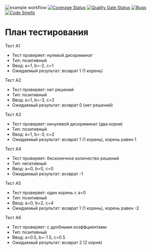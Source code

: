 ![example workflow](https://github.com/La-maker-lab24/Lab1/actions/workflows/test-action.yml/badge.svg)
[![Coverage Status](https://coveralls.io/repos/github/La-maker-lab24/Lab1/badge.svg?branch=master)](https://coveralls.io/github/La-maker-lab24/Lab1?branch=master&service=github)
[![Quality Gate Status](https://sonarcloud.io/api/project_badges/measure?project=La-maker-lab24_Lab12&metric=alert_status)](https://sonarcloud.io/summary/new_code?id=La-maker-lab24_Lab12)
[![Bugs](https://sonarcloud.io/api/project_badges/measure?project=La-maker-lab24_Lab12&metric=bugs)](https://sonarcloud.io/summary/new_code?id=La-maker-lab24_Lab12)
[![Code Smells](https://sonarcloud.io/api/project_badges/measure?project=La-maker-lab24_Lab12&metric=code_smells)](https://sonarcloud.io/summary/new_code?id=La-maker-lab24_Lab12)


# План тестирования
Тест А1
- Тест проверяет: нулевой дискриминат
- Тип: позитивный
- Ввод: a=1, b=-2, c=1
- Ожидаемый результат: возврат 1 (1 корень)

Тест А2
- Тест проверяет: нет решений
- Тип: позитивный
- Ввод: a=1, b=-3, c=2
- Ожидаемый результат: возврат 0 (нет решений)

Тест А3
- Тест проверяет: ненулевой дискриминат (два корня)
- Тип: позитивный
- Ввод: a=1, b=-3, c=2
- Ожидаемый результат: возврат 1 (1 корень), корень равен 1

Тест А4
- Тест проверяет: бесконечное количество решений
- Тип: негативный
- Ввод: a=0, b=0, c=0
- Ожидаемый результат: возврат -1

Тест А5
- Тест проверяет: один корень с a=0
- Тип: позитивный
- Ввод: a=0, b=2, c=4
- Ожидаемый результат: возврат 1 (1 корень), корень равен -2

Тест А6
- Тест проверяет: с дробными коэффциентами 
- Тип: позитивный
- Ввод: a=0.5, b=-1.5, c=0.5
- Ожидаемый результат: возврат 2 (2 корня)
